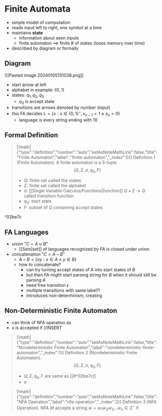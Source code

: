 # Finite Automata

- simple model of computation
- reads input left to right, one symbol at a time
- maintains **state**
	- information about seen inputs
	- finite automaton $\implies$ finite # of states (loses memory over time)
- described by diagram or formally

## Diagram

![[Pasted image 20240105131038.png]]

- start arrow at left
- alphabet in example: $\{ 0,1 \}$
- states: $q_{1},q_{2},q_{3}$
	- $q_{3}$ is accept state
- transitions are arrows denoted by number (input)
- this FA decides $L=\{ x:x \in \{ 0,1 \}^{\star},x_{n-1}=1 \land x_{n}=0 \}$
	- language is every string ending with $10$

## Formal Definition

> [!math|{"type":"definition","number":"auto","setAsNoteMathLink":false,"title":"Finite Automaton","label":"finite-automaton","_index":0}] Definition 1 (Finite Automaton).
> A finite automaton is a 5-tuple
> $$
> \left( Q,\Sigma, \sigma, q_{0}, F \right)
> $$
> - $Q$: finite set called the states
> - $\Sigma$: finite set called the alphabet
> - $\sigma$: [[Single Variable Calculus/Functions|function]] $Q\times\Sigma\to Q$ called transition function
> - $q_{0}$: start state
> - $F$: subset of $Q$ containing accept states

^02be7c

## FA Languages

- union "$C=A \cup B$"
	- [[Sets|set]] of languages recognized by FA is closed under union
- concatenation "$C=A\circ B$"
	- $A\circ B=\{ xy:x \in A \land y\in B \}$
	- how to concatenate?
		- can try turning accept states of $A$ into start states of $B$
		- but then FA might start parsing string for $B$ when it should still be parsing $A$
		- need free transition $\epsilon$
		- multiple transitions with same label?!
		- introduces non-determinism, creating

## Non-Deterministic Finite Automaton

- can think of NFA operation as
- $x$ is accepted if //INSERT

> [!math|{"type":"definition","number":"auto","setAsNoteMathLink":false,"title":"Nondeterministic Finite Automaton","label":"nondeterministic-finite-automaton","_index":1}] Definition 2 (Nondeterministic Finite Automaton).
> $$
> (Q,\Sigma,\sigma,q_{0},F)
>$$
>- $Q,\Sigma,q_{0},F$ are same as [[#^02be7c]] 
>- $\sigma$

> [!math|{"type":"definition","number":"auto","setAsNoteMathLink":false,"title":"NFA Operation","label":"nfa-operation","_index":2}] Definition 3 (NFA Operation).
> NFA $M$ accepts a string $w=w_{1}w_{2}w_{3}\dots w_{n} \in \Sigma^{\star}$ if